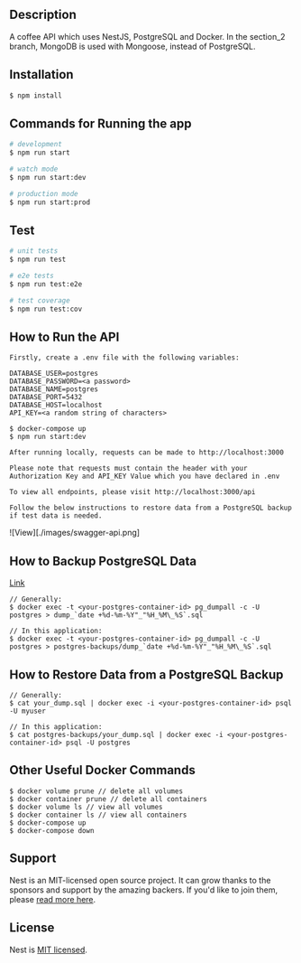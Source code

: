 ## Description

A coffee API which uses NestJS, PostgreSQL and Docker. In the section_2 branch, MongoDB is used with Mongoose, instead of PostgreSQL.

## Installation

```bash
$ npm install
```

## Commands for Running the app

```bash
# development
$ npm run start

# watch mode
$ npm run start:dev

# production mode
$ npm run start:prod
```

## Test

```bash
# unit tests
$ npm run test

# e2e tests
$ npm run test:e2e

# test coverage
$ npm run test:cov

```

## How to Run the API

```
Firstly, create a .env file with the following variables:

DATABASE_USER=postgres
DATABASE_PASSWORD=<a password>
DATABASE_NAME=postgres
DATABASE_PORT=5432
DATABASE_HOST=localhost
API_KEY=<a random string of characters>

$ docker-compose up
$ npm run start:dev

After running locally, requests can be made to http://localhost:3000

Please note that requests must contain the header with your Authorization Key and API_KEY Value which you have declared in .env

To view all endpoints, please visit http://localhost:3000/api

Follow the below instructions to restore data from a PostgreSQL backup if test data is needed.
```

![View][./images/swagger-api.png]

## How to Backup PostgreSQL Data

[Link](https://dev.to/siraphobk/how-to-persist-and-backup-postgresql-docker-container-b75)

```
// Generally:
$ docker exec -t <your-postgres-container-id> pg_dumpall -c -U postgres > dump_`date +%d-%m-%Y"_"%H_%M\_%S`.sql

// In this application:
$ docker exec -t <your-postgres-container-id> pg_dumpall -c -U postgres > postgres-backups/dump_`date +%d-%m-%Y"_"%H_%M\_%S`.sql

```

## How to Restore Data from a PostgreSQL Backup

```
// Generally:
$ cat your_dump.sql | docker exec -i <your-postgres-container-id> psql -U myuser

// In this application:
$ cat postgres-backups/your_dump.sql | docker exec -i <your-postgres-container-id> psql -U postgres

```

## Other Useful Docker Commands

```
$ docker volume prune // delete all volumes
$ docker container prune // delete all containers
$ docker volume ls // view all volumes
$ docker container ls // view all containers
$ docker-compose up
$ docker-compose down
```

## Support

Nest is an MIT-licensed open source project. It can grow thanks to the sponsors and support by the amazing backers. If you'd like to join them, please [read more here](https://docs.nestjs.com/support).

## License

Nest is [MIT licensed](LICENSE).
